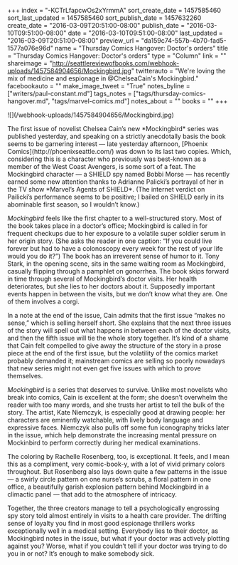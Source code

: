 +++
index = "-KCTrLfapcwOs2xYrmmA"
sort_create_date = 1457585460
sort_last_updated = 1457585460
sort_publish_date = 1457632260
create_date = "2016-03-09T20:51:00-08:00"
publish_date = "2016-03-10T09:51:00-08:00"
date = "2016-03-10T09:51:00-08:00"
last_updated = "2016-03-09T20:51:00-08:00"
preview_url = "da159c74-557b-4b70-fad5-1577a076e96d"
name = "Thursday Comics Hangover: Doctor's orders"
title = "Thursday Comics Hangover: Doctor's orders"
type = "Column"
link = ""
shareimage = "http://seattlereviewofbooks.com/webhook-uploads/1457584904656/Mockingbird.jpg"
twitterauto = "We're loving the mix of medicine and espionage in @ChelseaCain's Mockingbird."
facebookauto = ""
make_image_tweet = "True"
notes_byline = ["writers/paul-constant.md"]
tags_notes = ["tags/thursday-comics-hangover.md", "tags/marvel-comics.md"]
notes_about = ""
books = ""
+++
<p class="image-left">![](/webhook-uploads/1457584904656/Mockingbird.jpg)</p>The first issue of novelist Chelsea Cain’s new *Mockingbird* series was published yesterday, and speaking on a strictly anecdotally basis the book seems to be garnering interest — late yesterday afternoon, [Phoenix Comics](http://phoenixseattle.com/) was down to its last two copies. Which, considering this is a character who previously was best-known as a member of the West Coast Avengers, is some sort of a feat. The Mockingbird character — a SHIELD spy named Bobbi Morse — has recently earned some new attention thanks to Adrianne Palicki’s portrayal of her in the TV show *Marvel’s Agents of SHIELD*. (The internet verdict on Pailicki’s performance seems to be positive; I bailed on SHIELD early in its abominable first season, so I wouldn’t know.)

*Mockingbird* feels like the first chapter to a well-structured story. Most of the book takes place in a doctor’s office; Mockingbird is called in for frequent checkups due to her exposure to a volatile super soldier serum in her origin story. (She asks the reader in one caption: “If you could live forever but had to have a colonoscopy every week for the rest of your life would you do it?”) The book has an irreverent sense of humor to it. Tony Stark, in the opening scene, sits in the same waiting room as Mockingbird, casually flipping through a pamphlet on gonorrhea. The book skips forward in time through several of Mockingbird’s doctor visits. Her health deteriorates, but she lies to her doctors about it. Supposedly important events happen in between the visits, but we don’t know what they are. One of them involves a corgi. 

In a note at the end of the issue, Cain admits that the first issue “makes no sense,” which is selling herself short. She explains that the next three issues of the story will spell out what happens in between each of the doctor visits, and then the fifth issue will tie the whole story together. It’s kind of a shame that Cain felt compelled to give away the structure of the story in a prose piece at the end of the first issue, but the volatility of the comics market probably demanded it; mainstream comics are selling so poorly nowadays that new series might not even get five issues with which to prove themselves.

*Mockingbird* is a series that deserves to survive. Unlike most novelists who break into comics, Cain is excellent at the form; she doesn’t overwhelm the reader with too many words, and she trusts her artist to tell the bulk of the story. The artist, Kate Niemczyk, is especially good at drawing people: her characters are eminently watchable, with lively body language and expressive faces. Niemczyk also pulls off some fun iconography tricks later in the issue, which help demonstrate the increasing mental pressure on Mockinbird to perform correctly during her medical examinations. 

The coloring by Rachelle Rosenberg, too, is exceptional. It feels, and I mean this as a compliment, very comic-book-y, with a lot of vivid primary colors throughout. But Rosenberg also lays down quite a few patterns in the issue — a swirly circle pattern on one nurse’s scrubs, a floral pattern in one office, a beautifully garish explosion pattern behind Mockingbird in a climactic panel — that add to the atmosphere of intricacy. 

Together, the three creators manage to tell a psychologically engrossing spy story told almost entirely in visits to a health care provider. The drifting sense of loyalty you find in most good espionage thrillers works exceptionally well in a medical setting. Everybody lies to their doctor, as Mockingbird notes in the issue, but what if your doctor was actively plotting against you? Worse, what if you couldn’t tell if your doctor was trying to do you in or not? It’s enough to make somebody sick.
